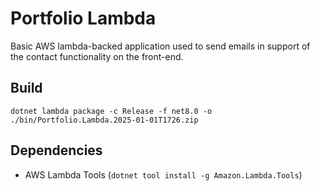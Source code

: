 # Portfolio Lambda

Basic AWS lambda-backed application used to send emails in support of the contact functionality on the front-end.

## Build

```shell
dotnet lambda package -c Release -f net8.0 -o ./bin/Portfolio.Lambda.2025-01-01T1726.zip
```

## Dependencies

- AWS Lambda Tools (`dotnet tool install -g Amazon.Lambda.Tools`)